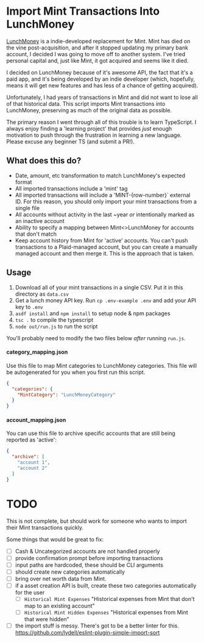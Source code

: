 # Import Mint Transactions Into LunchMoney

[LunchMoney](https://mikebian.co/lunchmoney) is a indie-developed replacement for Mint. Mint has died on the vine post-acquisition, and after it stopped updating my primary bank account, I decided I was going to move off to another system. I've tried personal capital and, just like Mint, it got acquired and seems like it died.

I decided on LunchMoney because of it's awesome API, the fact that it's a paid app, and it's being developed by an indie developer (which, hopefully, means it will get new features and has less of a chance of getting acquired).

Unfortunately, I had years of transactions in Mint and did not want to lose all of that historical data. This script imports Mint transactions into LunchMoney, preserving as much of the original data as possible.

The primary reason I went through all of this trouble is to learn TypeScript. I always enjoy finding a 'learning project' that provides *just* enough motivation to push through the frustration in learning a new language. Please excuse any beginner TS (and submit a PR!).

## What does this do?

* Date, amount, etc transformation to match LunchMoney's expected format
* All imported transactions include a 'mint' tag
* All imported transactions will include a 'MINT-{row-number}` external ID. For this reason, you should only import your mint transactions from a single file
* All accounts without activity in the last ~year *or* intentionally marked as an inactive account
* Ability to specify a mapping between Mint<>LunchMoney for accounts that don't match
* Keep account history from Mint for 'active' accounts. You can't push transactions to a Plaid-managed account, but you can create a manually managed account and then merge it. This is the approach that is taken.

## Usage

1. Download all of your mint transactions in a single CSV. Put it in this directory as `data.csv`
2. Get a lunch money API key. Run `cp .env-example .env` and add your API key to `.env`
3. `asdf install` and `npm install` to setup node & npm packages
4. `tsc .` to compile the typescript
5. `node out/run.js` to run the script

You'll probably need to modify the two files below *after* running `run.js`.

#### category_mapping.json

Use this file to map Mint categories to LunchMoney categories. This file will be autogenerated for you when you first run this script.

```json
{
  "categories": {
    "MintCategory": "LunchMoneyCategory"
  }
}
```

#### account_mapping.json

You can use this file to archive specific accounts that are still being reported as 'active':

```json
{
  "archive": [
    "account 1",
    "account 2"
  ]
}
```

# TODO

This is not complete, but should work for someone who wants to import their Mint transactions quickly.

Some things that would be great to fix:

- [ ] Cash & Uncategorized accounts are not handled properly
- [ ] provide confirmation prompt before importing transactions
- [ ] input paths are hardcoded, these should be CLI arguments
- [ ] should create new categories automatically
- [ ] bring over net worth data from Mint.
- [ ] if a asset creation API is built, create these two categories automatically for the user
  - [ ] `Historical Mint Expenses` "Historical expenses from Mint that don't map to an existing account"
  - [ ] `Historical Mint Hidden Expenses` "Historical expenses from Mint that were hidden"
- [ ] the import stuff is messy. There's got to be a better linter for this. https://github.com/lydell/eslint-plugin-simple-import-sort